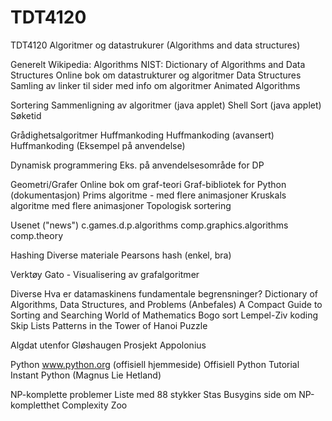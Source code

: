 TDT4120
=======

TDT4120 Algoritmer og datastrukurer (Algorithms and data structures)


Generelt 
  Wikipedia: Algorithms 
  NIST: Dictionary of Algorithms and Data Structures 
  Online bok om datastrukturer og algoritmer 
  Data Structures 
  Samling av linker til sider med info om algoritmer 
  Animated Algorithms 

Sortering 
  Sammenligning av algoritmer (java applet) 
  Shell Sort (java applet) 
  Søketid

Grådighetsalgoritmer 
  Huffmankoding 
  Huffmankoding (avansert) 
  Huffmankoding (Eksempel på anvendelse)

Dynamisk programmering 
  Eks. på anvendelsesområde for DP

Geometri/Grafer 
  Online bok om graf-teori 
  Graf-bibliotek for Python (dokumentasjon) 
  Prims algoritme - med flere animasjoner 
  Kruskals algoritme med flere animasjoner 
  Topologisk sortering

Usenet ("news") 
   c.games.d.p.algorithms 
   comp.graphics.algorithms 
   comp.theory

 	
Hashing 
  Diverse materiale 
  Pearsons hash (enkel, bra)

Verktøy 
  Gato - Visualisering av grafalgoritmer

Diverse 
  Hva er datamaskinens fundamentale begrensninger? 
  Dictionary of Algorithms, Data Structures, 
      and Problems (Anbefales) 
  A Compact Guide to Sorting and Searching 
  World of Mathematics 
  Bogo sort 
  Lempel-Ziv koding 
  Skip Lists 
   Patterns in the Tower of Hanoi Puzzle

Algdat utenfor Gløshaugen 
  Prosjekt Appolonius

Python 
  www.python.org (offisiell hjemmeside) 
  Offisiell Python Tutorial 
  Instant Python (Magnus Lie Hetland)

NP-komplette problemer 
  Liste med 88 stykker 
  Stas Busygins side om NP-kompletthet 
   Complexity Zoo
